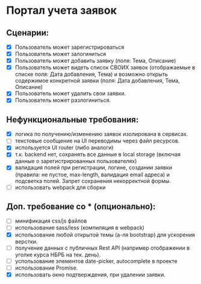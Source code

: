 # Портал учета заявок

 ## Сценарии:
- [X] Пользователь может зарегистрироваться
- [X] Пользователь может залогиниться
- [X] Пользователь может добавить заявку (поля: Тема, Описание)
- [X] Пользователь может видеть список СВОИХ заявок (отображаемые в списке поля: Дата добавления, Тема) и возможно открыть содержимое конкретной заявки (поля: Дата добавления, Тема, Описание)
- [X] Пользователь может удалить свои заявки.
- [X] Пользователь может разлогиниться.

 ## Нефункциональные требования:
- [X] логика по получению/изменению заявок изолирована в сервисах.
- [ ] текстовые сообщение на UI переводимы через файл ресурсов.
- [X] используется UI router (либо аналоги)
- [X] т.к. backend нет, сохранять все данные в local storage (включая данные о зарегистрированных пользователях)
- [X] валидация полей при регистрации, логине, создании заявки (правила: не пустое, max-length, валидация email адреса) и подсветка полей. Запрет сохранения некорректной формы.
- [ ] использовать webpack для сборки

 ## Доп. требование со * (опционально):
- [ ] минификация css/js файлов
- [ ] использование sass/less (компиляция в webpack)
- [X] использование любой открытой темы (а-ля bootstrap) для ускорения верстки.
- [ ] получение данных с публичных Rest API (например отображении в уголке курса НБРБ на тек. день).
- [ ] успользование элементов date-picker, autocomplete в проекте
- [ ] использование Promise.
- [X] использовать окно подтверждения, при удалении заявки.
